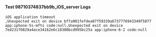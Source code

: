 #### Test 98710374837bb9b_iOS_server Logs


```
iOS application timeout
,Unexpected exit on device bffa901fefdea07f59339a6737776943349f5077 app:iphone-5s-mfts code:null,Unexpected exit on device 7ed231f0829a4ace34162e6c18308bcd995bc25a app:iphone-6-2 code:null
```
